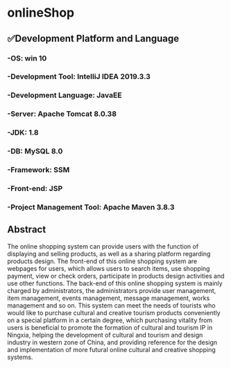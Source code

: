 # onlineShop
## ✅Development Platform and Language
### -OS: win 10
### -Development Tool: IntelliJ IDEA 2019.3.3
### -Development Language: JavaEE
### -Server: Apache Tomcat 8.0.38
### -JDK: 1.8
### -DB: MySQL 8.0
### -Framework: SSM
### -Front-end: JSP
### -Project Management Tool: Apache Maven 3.8.3

## Abstract
The online shopping system can provide users with the function of displaying and selling products, as well as a sharing platform regarding products design. The front-end of this online shopping system are webpages for users, which allows users to search items, use shopping payment, view or check orders, participate in products design activities and use other functions. The back-end of this online shopping system is mainly charged by administrators, the administrators provide user management, item management, events management, message management, works management and so on. This system can meet the needs of tourists who would like to purchase cultural and creative tourism products conveniently on a special platform in a certain degree, which purchasing vitality from users is beneficial to promote the formation of cultural and tourism IP in Ningxia, helping the development of cultural and tourism and design industry in western zone of China, and providing reference for the design and implementation of more futural online cultural and creative shopping systems.
